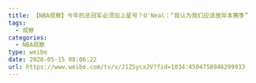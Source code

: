 ```yaml
---
title: 【NBA观察】今年的总冠军必须加上星号？O'Neal：“我认为我们应该放弃本赛季”
tags:
  - 观察
categories:
  - NBA观察
type: weibo
date: 2020-05-15 08:06:22
url: https://www.weibo.com/tv/v/J1ZSycxJV?fid=1034:4504758946299933
---
```


<!-- more -->